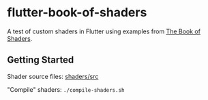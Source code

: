 # flutter-book-of-shaders

A test of custom shaders in Flutter using examples from [The Book of Shaders](https://thebookofshaders.com/).

## Getting Started

Shader source files: [shaders/src](shaders/src)

"Compile" shaders: `./compile-shaders.sh`